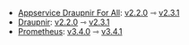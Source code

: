 * [Appservice Draupnir For All](https://github.com/the-draupnir-project/Draupnir): [v2.2.0](https://github.com/the-draupnir-project/Draupnir/releases/tag/v2.2.0) ⇾ [v2.3.1](https://github.com/the-draupnir-project/Draupnir/releases/tag/v2.3.1)
* [Draupnir](https://github.com/the-draupnir-project/Draupnir): [v2.2.0](https://github.com/the-draupnir-project/Draupnir/releases/tag/v2.2.0) ⇾ [v2.3.1](https://github.com/the-draupnir-project/Draupnir/releases/tag/v2.3.1)
* [Prometheus](https://github.com/prometheus/prometheus): [v3.4.0](https://github.com/prometheus/prometheus/releases/tag/v3.4.0) ⇾ [v3.4.1](https://github.com/prometheus/prometheus/releases/tag/v3.4.1)
